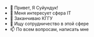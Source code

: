 - 👋 Привет, Я Суйундук!
- 👀 Меня интересует сфера IT
- 🌱 Заканчиваю КГГУ
- 💞️ Ищу сотрудничество в этой сфере
- 📫 По всем вопросам, написать мне



<!---
Suiundukwebmaster/Suiundukwebmaster is a ✨ special ✨ repository because its `README.md` (this file) appears on your GitHub profile.
You can click the Preview link to take a look at your changes.
--->
